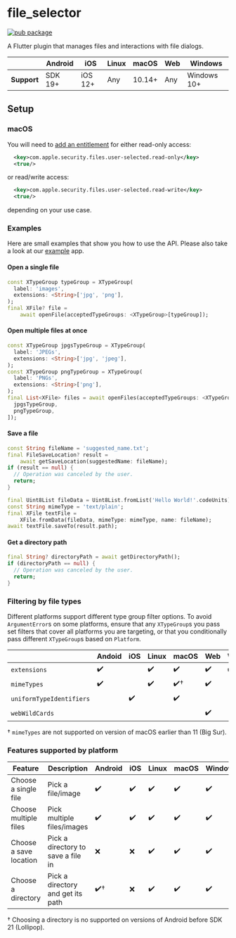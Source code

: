 # file_selector

<?code-excerpt path-base="example/lib"?>

[![pub package](https://img.shields.io/pub/v/file_selector.svg)](https://pub.dartlang.org/packages/file_selector)

A Flutter plugin that manages files and interactions with file dialogs.

|             | Android | iOS     | Linux | macOS  | Web | Windows     |
|-------------|---------|---------|-------|--------|-----|-------------|
| **Support** | SDK 19+ | iOS 12+ | Any   | 10.14+ | Any | Windows 10+ |

## Setup

### macOS

You will need to [add an entitlement][entitlement] for either read-only access:
```xml
  <key>com.apple.security.files.user-selected.read-only</key>
  <true/>
```
or read/write access:
```xml
  <key>com.apple.security.files.user-selected.read-write</key>
  <true/>
```
depending on your use case.

### Examples

Here are small examples that show you how to use the API.
Please also take a look at our [example][example] app.

#### Open a single file

<?code-excerpt "open_image_page.dart (SingleOpen)"?>
```dart
const XTypeGroup typeGroup = XTypeGroup(
  label: 'images',
  extensions: <String>['jpg', 'png'],
);
final XFile? file =
    await openFile(acceptedTypeGroups: <XTypeGroup>[typeGroup]);
```

#### Open multiple files at once

<?code-excerpt "open_multiple_images_page.dart (MultiOpen)"?>
```dart
const XTypeGroup jpgsTypeGroup = XTypeGroup(
  label: 'JPEGs',
  extensions: <String>['jpg', 'jpeg'],
);
const XTypeGroup pngTypeGroup = XTypeGroup(
  label: 'PNGs',
  extensions: <String>['png'],
);
final List<XFile> files = await openFiles(acceptedTypeGroups: <XTypeGroup>[
  jpgsTypeGroup,
  pngTypeGroup,
]);
```

#### Save a file

<?code-excerpt "readme_standalone_excerpts.dart (Save)"?>
```dart
const String fileName = 'suggested_name.txt';
final FileSaveLocation? result =
    await getSaveLocation(suggestedName: fileName);
if (result == null) {
  // Operation was canceled by the user.
  return;
}

final Uint8List fileData = Uint8List.fromList('Hello World!'.codeUnits);
const String mimeType = 'text/plain';
final XFile textFile =
    XFile.fromData(fileData, mimeType: mimeType, name: fileName);
await textFile.saveTo(result.path);
```

#### Get a directory path

<?code-excerpt "readme_standalone_excerpts.dart (GetDirectory)"?>
```dart
final String? directoryPath = await getDirectoryPath();
if (directoryPath == null) {
  // Operation was canceled by the user.
  return;
}
```

### Filtering by file types

Different platforms support different type group filter options. To avoid
`ArgumentError`s on some platforms, ensure that any `XTypeGroup`s you pass set
filters that cover all platforms you are targeting, or that you conditionally
pass different `XTypeGroup`s based on `Platform`.

|                          | Andoid | iOS | Linux | macOS  | Web | Windows     |
|--------------------------|--------|-----|-------|--------|-----|-------------|
| `extensions`             | ✔️      |     | ✔️     | ✔️      | ✔️   | ✔️           |
| `mimeTypes`              | ✔️      |     | ✔️     | ✔️†     | ✔️   |             |
| `uniformTypeIdentifiers` |        | ✔️   |       | ✔️      |     |             |
| `webWildCards`           |        |     |       |        | ✔️   |             |

† `mimeTypes` are not supported on version of macOS earlier than 11 (Big Sur).

### Features supported by platform

| Feature                | Description                        | Android | iOS      | Linux      | macOS    | Windows      | Web         |
| ---------------------- |----------------------------------- |---------|--------- | ---------- | -------- | ------------ | ----------- |
| Choose a single file   | Pick a file/image                  | ✔️       | ✔️       | ✔️        | ✔️       | ✔️          | ✔️          |
| Choose multiple files  | Pick multiple files/images         | ✔️       | ✔️       | ✔️        | ✔️       | ✔️          | ✔️          |
| Choose a save location | Pick a directory to save a file in | ❌       | ❌       | ✔️        | ✔️       | ✔️          | ❌          |
| Choose a directory     | Pick a directory and get its path  | ✔️†       | ❌       | ✔️        | ✔️       | ✔️          | ❌          |

† Choosing a directory is no supported on versions of Android before SDK 21 (Lollipop).

[example]:./example
[entitlement]: https://docs.flutter.dev/desktop#entitlements-and-the-app-sandbox
